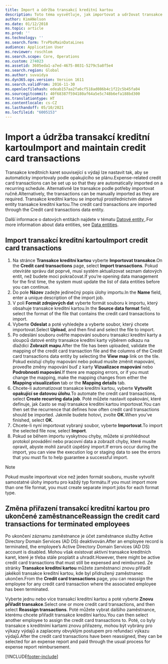 ```yaml
---
title: Import a údržba transakcí kreditní kartou
description: Toto téma vysvětluje, jak importovat a udržovat transakce kreditních karet související s výdaji. Tyto transakce lze nastavit tak, aby se automaticky importovaly podle opakujícího se plánu, nebo je lze podle potřeby ručně importovat.
author: KimANelson
ms.date: 01/12/2018
ms.topic: article
ms.prod: ''
ms.technology: ''
ms.search.form: TrvPbsMainDataLines
audience: Application User
ms.reviewer: roschlom
ms.search.scope: Core, Operations
ms.custom: 274023
ms.assetid: 3605eda1-a7ed-4675-8031-5279c5a8f5e4
ms.search.region: Global
ms.author: suvaidya
ms.dyn365.ops.version: Version 1611
ms.search.validFrom: 2016-11-30
ms.openlocfilehash: edeab157aa2fa6cf518ad086b4c1f22c5b45fa04
ms.sourcegitcommit: 40f68387f594180af64a5e5c748b6efa188bd300
ms.translationtype: HT
ms.contentlocale: cs-CZ
ms.lasthandoff: 05/10/2021
ms.locfileid: "6005153"
---
```

# <a name="import-and-maintain-credit-card-transactions"></a><span data-ttu-id="b1d5c-104">Import a údržba transakcí kreditní kartou</span><span class="sxs-lookup"><span data-stu-id="b1d5c-104">Import and maintain credit card transactions</span></span>

<span data-ttu-id="b1d5c-105">Transakce kreditních karet související s výdaji lze nastavit tak, aby se automaticky importovaly podle opakujícího se plánu.</span><span class="sxs-lookup"><span data-stu-id="b1d5c-105">Expense-related credit card transactions can be set up so that they are automatically imported on a recurring schedule.</span></span> <span data-ttu-id="b1d5c-106">Alternativně lze transakce podle potřeby importovat ručně.</span><span class="sxs-lookup"><span data-stu-id="b1d5c-106">Alternatively, the transactions can be manually imported as they are required.</span></span> <span data-ttu-id="b1d5c-107">Transakce kreditní kartou se importují prostřednictvím datové entity transakce kreditní kartou.</span><span class="sxs-lookup"><span data-stu-id="b1d5c-107">The credit card transactions are imported through the Credit card transactions data entity.</span></span>

<span data-ttu-id="b1d5c-108">Další informace o datových entitách najdete v tématu [Datové entity ](/dynamics365/fin-ops-core/dev-itpro/data-entities/data-entities).</span><span class="sxs-lookup"><span data-stu-id="b1d5c-108">For more information about data entities, see [Data entities](/dynamics365/fin-ops-core/dev-itpro/data-entities/data-entities).</span></span>

## <a name="import-credit-card-transactions"></a><span data-ttu-id="b1d5c-109">Import transakcí kreditní kartou</span><span class="sxs-lookup"><span data-stu-id="b1d5c-109">Import credit card transactions</span></span>

1. <span data-ttu-id="b1d5c-110">Na stránce **Transakce kreditní kartou** vyberte **Importovat transakce**.</span><span class="sxs-lookup"><span data-stu-id="b1d5c-110">On the **Credit card transactions** page, select **Import transactions**.</span></span> <span data-ttu-id="b1d5c-111">Pokud otevíráte správu dat poprvé, musí systém aktualizovat seznam datových entit, než budete moci pokračovat.</span><span class="sxs-lookup"><span data-stu-id="b1d5c-111">If you’re opening data management for the first time, the system must update the list of data entities before you can continue.</span></span>
2. <span data-ttu-id="b1d5c-112">Do pole **Název** zadejte jedinečný popis úlohy importu.</span><span class="sxs-lookup"><span data-stu-id="b1d5c-112">In the **Name** field, enter a unique description of the import job.</span></span>
3. <span data-ttu-id="b1d5c-113">V poli **Formát zdrojových dat** vyberte formát souboru k importu, který obsahuje transakce kreditní kartou.</span><span class="sxs-lookup"><span data-stu-id="b1d5c-113">In the **Source data format** field, select the format of the file that contains the credit card transactions to import.</span></span>
4. <span data-ttu-id="b1d5c-114">Vyberte **Odeslat** a poté vyhledejte a vyberte soubor, který chcete importovat.</span><span class="sxs-lookup"><span data-stu-id="b1d5c-114">Select **Upload**, and then find and select the file to import.</span></span>
5. <span data-ttu-id="b1d5c-115">Po odeslání souboru ověřte mapování souboru transakcí kreditní karty a sloupců datové entity transakce kreditní karty výběrem odkazu na dlaždici **Zobrazit mapu**.</span><span class="sxs-lookup"><span data-stu-id="b1d5c-115">After the file has been uploaded, validate the mapping of the credit card transaction file and the columns of the Credit card transactions data entity by selecting the **View map** link on the tile.</span></span> <span data-ttu-id="b1d5c-116">Pokud existují chyby mapování nebo pokud musíte změnit mapování, proveďte změny mapování buď z karty **Vizualizace mapování** nebo **Podrobnosti mapování**.</span><span class="sxs-lookup"><span data-stu-id="b1d5c-116">If there are mapping errors, or if you must change the mapping, make the mapping changes from either the **Mapping visualization** tab or the **Mapping details** tab.</span></span>
6. <span data-ttu-id="b1d5c-117">Chcete-li automatizovat transakce kreditní kartou, vyberte **Vytvořit opakující se datovou úlohu**.</span><span class="sxs-lookup"><span data-stu-id="b1d5c-117">To automate the credit card transactions, select **Create recurring data job**.</span></span> <span data-ttu-id="b1d5c-118">Poté můžete nastavit opakování, které definuje, jak často se mají transakce kreditní kartou importovat.</span><span class="sxs-lookup"><span data-stu-id="b1d5c-118">You can then set the recurrence that defines how often credit card transactions should be imported.</span></span> <span data-ttu-id="b1d5c-119">Jakmile budete hotovi, zvolte **OK**.</span><span class="sxs-lookup"><span data-stu-id="b1d5c-119">When you’ve finished, select **OK**.</span></span>
7. <span data-ttu-id="b1d5c-120">Chcete-li nyní importovat vybraný soubor, vyberte **Importovat**.</span><span class="sxs-lookup"><span data-stu-id="b1d5c-120">To import the selected file now, select **Import**.</span></span>
8. <span data-ttu-id="b1d5c-121">Pokud se během importu vyskytnou chyby, můžete si prohlédnout protokol provádění nebo pracovní data a zobrazit chyby, které musíte opravit, abyste mohli zaručit úspěšný import.</span><span class="sxs-lookup"><span data-stu-id="b1d5c-121">If errors occur during the import, you can view the execution log or staging data to see the errors that you must fix to help guarantee a successful import.</span></span>

> [!NOTE]
> <span data-ttu-id="b1d5c-122">Pokud musíte importovat více než jeden formát souboru, musíte vytvořit samostatné úlohy importu pro každý typ formátu.</span><span class="sxs-lookup"><span data-stu-id="b1d5c-122">If you must import more than one file format, you must create separate import jobs for each format type.</span></span>

## <a name="reassign-the-credit-card-transactions-for-terminated-employees"></a><span data-ttu-id="b1d5c-123">Změna přiřazení transakcí kreditní kartou pro ukončené zaměstnance</span><span class="sxs-lookup"><span data-stu-id="b1d5c-123">Reassign the credit card transactions for terminated employees</span></span>

<span data-ttu-id="b1d5c-124">Po ukončení záznamu zaměstnance je účet zaměstnance služby Active Directory Domain Services (AD DS) deaktivován.</span><span class="sxs-lookup"><span data-stu-id="b1d5c-124">After an employee record is terminated, the employee’s Active Directory Domain Services (AD DS) account is disabled.</span></span> <span data-ttu-id="b1d5c-125">Mohou však existovat aktivní transakce kreditních karet, které je třeba stále proplatit a uhradit.</span><span class="sxs-lookup"><span data-stu-id="b1d5c-125">However, there might be active credit card transactions that must still be expensed and reimbursed.</span></span> <span data-ttu-id="b1d5c-126">Ze stránky **Transakce kreditní kartou** můžete zaměstnanci znovu přiřadit jakékoli transakce kreditní kartou, kde byl přidružený zaměstnanec ukončen.</span><span class="sxs-lookup"><span data-stu-id="b1d5c-126">From the **Credit card transactions** page, you can reassign the employee for any credit card transaction where the associated employee has been terminated.</span></span>

<span data-ttu-id="b1d5c-127">Vyberte jednu nebo více transakcí kreditní kartou a poté vyberte **Znovu přiřadit transakce**.</span><span class="sxs-lookup"><span data-stu-id="b1d5c-127">Select one or more credit card transactions, and then select **Reassign transactions**.</span></span> <span data-ttu-id="b1d5c-128">Poté můžete vybrat dalšího zaměstnance, kterému chcete přiřadit transakce kreditní kartou.</span><span class="sxs-lookup"><span data-stu-id="b1d5c-128">You can then select another employee to assign the credit card transactions to.</span></span> <span data-ttu-id="b1d5c-129">Poté, co byly transakce s kreditními kartami znovu přiřazeny, mohou být vybrány pro výkazy výdajů a zaplaceny obvyklým postupem pro refundaci výkazu výdajů.</span><span class="sxs-lookup"><span data-stu-id="b1d5c-129">After the credit card transactions have been reassigned, they can be selected for an expense report and paid through the usual process for expense report reimbursement.</span></span>


[!INCLUDE[footer-include](../includes/footer-banner.md)]